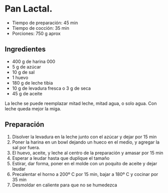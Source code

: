 # Pan Lactal.

- Tiempo de preparación: 45 min
- Tiempo de cocción: 35 min
- Porciones: 750 g aprox

## Ingredientes

- 400 g de harina 000
- 5 g de azúcar
- 10 g de sal
- 1 huevo
- 180 g de leche tibia
- 10 g de levadura fresca o 3 g de seca
- 45 g de aceite

La leche se puede reemplazar mitad leche, mitad agua, o solo agua.
Con leche queda mejor la miga.

## Preparación

1. Disolver la levadura en la leche junto con el azúcar y dejar por 15 min
2. Poner la harina en un bowl dejando un hueco en el medio, y agregar la sal por fuera.
3. El huevo, aceite, y leche al centro de la preparación y amasar por 15 min
4. Esperar a leudar hasta que duplique el tamaño
5. Estirar, dar forma, poner en el molde con un poquito de aceite y dejar leudar 
6. Precalentar el horno a 200º C por 15 min, bajar a 180º C y cocinar por 35 min
7. Desmoldar en caliente para que no se humedezca

